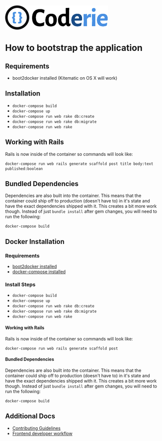 ![ScreenShot](app/assets/images/brand/coderie-main.png)
# How to bootstrap the application

## Requirements
- boot2docker installed (Kitematic on OS X will work)

## Installation
- `docker-compose build`
- `docker-compose up`
- `docker-compose run web rake db:create`
- `docker-compose run web rake db:migrate`
- `docker-compose run web rake`


## Working with Rails
Rails is now inside of the container so commands will look like:

```shell
docker-compose run web rails generate scaffold post title body:text published:boolean
```

## Bundled Dependencies
Dependencies are also built into the container. This means that the container
could ship off to production (doesn't have to) in it's state and have the exact
dependencies shipped with it. This creates a bit more work though.  Instead of
just `bundle install` after gem changes, you will need to run the following:

```shell
docker-compose build
```

## Docker Installation
### Requirements
- [boot2docker installed](http://boot2docker.io/)
- [docker-compose installed](http://docs.docker.com/compose/install/)

### Install Steps
- `docker-compose build`
- `docker-compose up`
- `docker-compose run web rake db:create`
- `docker-compose run web rake db:migrate`
- `docker-compose run web rake`

#### Working with Rails
Rails is now inside of the container so commands will look like:

```shell
docker-compose run web rails generate scaffold post
```

#### Bundled Dependencies
Dependencies are also built into the container. This means that the container
could ship off to production (doesn't have to) in it's state and have the exact
dependencies shipped with it. This creates a bit more work though.  Instead of
just `bundle install` after gem changes, you will need to run the following:

```shell
docker-compose build
```

## Additional Docs
* [Contributing Guidelines](/docs/contributing.md)
* [Frontend developer workflow](/docs/frontend-workflow.md)
